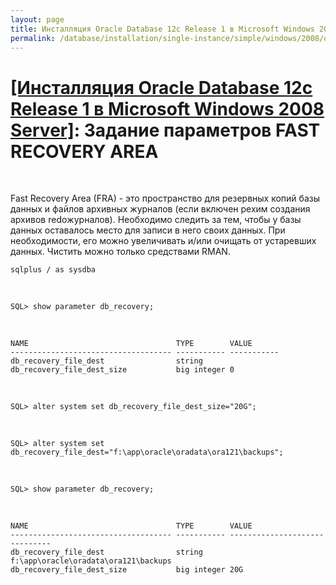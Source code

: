 ```yaml
---
layout: page
title: Инсталляция Oracle Database 12c Release 1 в Microsoft Windows 2008 Server
permalink: /database/installation/single-instance/simple/windows/2008/oracle/12.1/oracle-setup-fast-recovery-area-params/
---
```


# <a href="/database/installation/single-instance/simple/windows/2008/oracle/12.1/">[Инсталляция Oracle Database 12c Release 1 в Microsoft Windows 2008 Server]</a>: Задание параметров FAST RECOVERY AREA

<br/>


Fast Recovery Area (FRA) - это пространство для резервных копий базы данных и файлов архивных журналов (если включен рехим создания архивов redoжурналов). Необходимо следить за тем, чтобы у базы данных оставалось место для записи в него своих данных. При необходимости, его можно увеличивать и/или очищать от устаревших данных. Чистить можно только средствами RMAN.


    sqlplus / as sysdba

<br/>

    SQL> show parameter db_recovery;

<br/>

    NAME                                 TYPE        VALUE
    ------------------------------------ ----------- -----------
    db_recovery_file_dest                string
    db_recovery_file_dest_size           big integer 0



<br/>

    SQL> alter system set db_recovery_file_dest_size="20G";

<br/>

    SQL> alter system set db_recovery_file_dest="f:\app\oracle\oradata\ora121\backups";

<br/>

    SQL> show parameter db_recovery;

<br/>

    NAME                                 TYPE        VALUE
    ------------------------------------ ----------- ------------------------------
    db_recovery_file_dest                string      f:\app\oracle\oradata\ora121\backups
    db_recovery_file_dest_size           big integer 20G
